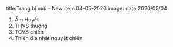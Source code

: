 title:Trang bị mới - New item 04-05-2020
image:
date:2020/05/04


1.	Ẩm Huyết
2.	THVS thường
3.	TCVS chiến
4.	Thiên địa nhật nguyệt chiến
